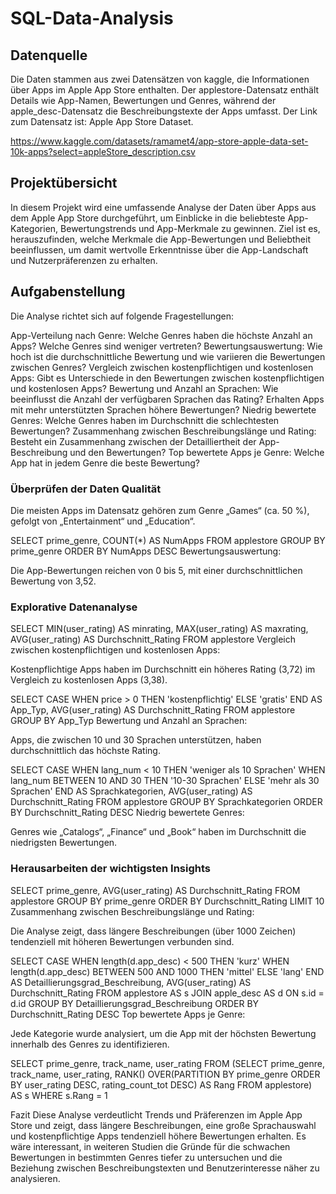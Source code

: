 # SQL-Data-Analysis
## Datenquelle 
Die Daten stammen aus zwei Datensätzen von kaggle, die Informationen über Apps im Apple App Store enthalten. Der applestore-Datensatz enthält Details wie App-Namen, Bewertungen und Genres, während der apple_desc-Datensatz die Beschreibungstexte der Apps umfasst. Der Link zum Datensatz ist: Apple App Store Dataset.

https://www.kaggle.com/datasets/ramamet4/app-store-apple-data-set-10k-apps?select=appleStore_description.csv

## Projektübersicht 
In diesem Projekt wird eine umfassende Analyse der Daten über Apps aus dem Apple App Store durchgeführt, um Einblicke in die beliebteste App-Kategorien, Bewertungstrends und App-Merkmale zu gewinnen. Ziel ist es, herauszufinden, welche Merkmale die App-Bewertungen und Beliebtheit beeinflussen, um damit wertvolle Erkenntnisse über die App-Landschaft und Nutzerpräferenzen zu erhalten.

## Aufgabenstellung 
Die Analyse richtet sich auf folgende Fragestellungen:

App-Verteilung nach Genre: Welche Genres haben die höchste Anzahl an Apps? Welche Genres sind weniger vertreten?
Bewertungsauswertung: Wie hoch ist die durchschnittliche Bewertung und wie variieren die Bewertungen zwischen Genres?
Vergleich zwischen kostenpflichtigen und kostenlosen Apps: Gibt es Unterschiede in den Bewertungen zwischen kostenpflichtigen und kostenlosen Apps?
Bewertung und Anzahl an Sprachen: Wie beeinflusst die Anzahl der verfügbaren Sprachen das Rating? Erhalten Apps mit mehr unterstützten Sprachen höhere Bewertungen?
Niedrig bewertete Genres: Welche Genres haben im Durchschnitt die schlechtesten Bewertungen?
Zusammenhang zwischen Beschreibungslänge und Rating: Besteht ein Zusammenhang zwischen der Detailliertheit der App-Beschreibung und den Bewertungen?
Top bewertete Apps je Genre: Welche App hat in jedem Genre die beste Bewertung?

### Überprüfen der Daten Qualität

Die meisten Apps im Datensatz gehören zum Genre „Games“ (ca. 50 %), gefolgt von „Entertainment“ und „Education“.


SELECT prime_genre, COUNT(*) AS NumApps
FROM applestore
GROUP BY prime_genre
ORDER BY NumApps DESC
Bewertungsauswertung:

Die App-Bewertungen reichen von 0 bis 5, mit einer durchschnittlichen Bewertung von 3,52.

### Explorative Datenanalyse

SELECT MIN(user_rating) AS minrating, MAX(user_rating) AS maxrating, AVG(user_rating) AS Durchschnitt_Rating
FROM applestore
Vergleich zwischen kostenpflichtigen und kostenlosen Apps:

Kostenpflichtige Apps haben im Durchschnitt ein höheres Rating (3,72) im Vergleich zu kostenlosen Apps (3,38).


SELECT CASE WHEN price > 0 THEN 'kostenpflichtig' ELSE 'gratis' END AS App_Typ,
       AVG(user_rating) AS Durchschnitt_Rating
FROM applestore
GROUP BY App_Typ
Bewertung und Anzahl an Sprachen:

Apps, die zwischen 10 und 30 Sprachen unterstützen, haben durchschnittlich das höchste Rating.


SELECT CASE WHEN lang_num < 10 THEN 'weniger als 10 Sprachen'
            WHEN lang_num BETWEEN 10 AND 30 THEN '10-30 Sprachen'
            ELSE 'mehr als 30 Sprachen' END AS Sprachkategorien,
       AVG(user_rating) AS Durchschnitt_Rating
FROM applestore
GROUP BY Sprachkategorien
ORDER BY Durchschnitt_Rating DESC
Niedrig bewertete Genres:

Genres wie „Catalogs“, „Finance“ und „Book“ haben im Durchschnitt die niedrigsten Bewertungen.

### Herausarbeiten der wichtigsten Insights

SELECT prime_genre, AVG(user_rating) AS Durchschnitt_Rating
FROM applestore
GROUP BY prime_genre
ORDER BY Durchschnitt_Rating
LIMIT 10
Zusammenhang zwischen Beschreibungslänge und Rating:

Die Analyse zeigt, dass längere Beschreibungen (über 1000 Zeichen) tendenziell mit höheren Bewertungen verbunden sind.


SELECT CASE WHEN length(d.app_desc) < 500 THEN 'kurz'
            WHEN length(d.app_desc) BETWEEN 500 AND 1000 THEN 'mittel'
            ELSE 'lang' END AS Detaillierungsgrad_Beschreibung,
       AVG(user_rating) AS Durchschnitt_Rating 
FROM applestore AS s
JOIN apple_desc AS d ON s.id = d.id
GROUP BY Detaillierungsgrad_Beschreibung
ORDER BY Durchschnitt_Rating DESC
Top bewertete Apps je Genre:

Jede Kategorie wurde analysiert, um die App mit der höchsten Bewertung innerhalb des Genres zu identifizieren.


SELECT prime_genre, track_name, user_rating
FROM (SELECT prime_genre, track_name, user_rating,
             RANK() OVER(PARTITION BY prime_genre ORDER BY user_rating DESC, rating_count_tot DESC) AS Rang
      FROM applestore) AS s
WHERE s.Rang = 1



Fazit Diese Analyse verdeutlicht Trends und Präferenzen im Apple App Store und zeigt, dass längere Beschreibungen, eine große Sprachauswahl und kostenpflichtige Apps tendenziell höhere Bewertungen erhalten. Es wäre interessant, in weiteren Studien die Gründe für die schwachen Bewertungen in bestimmten Genres tiefer zu untersuchen und die Beziehung zwischen Beschreibungstexten und Benutzerinteresse näher zu analysieren.

